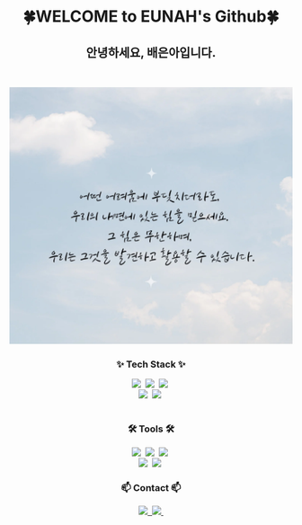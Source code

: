 

<h1 align="center">🍀WELCOME to EUNAH's Github🍀</h1>

<h2 align="center">안녕하세요, 배은아입니다. 
<!-- [Go to Portfolio](https://eunahpae.github.io/portfolio/) --></h2>
<br>

<p align="center"><img src="./img/믿음.png"></p>

<h3 align="center">✨ Tech Stack ✨</h3>
<div align="center">
  <img src="https://img.shields.io/badge/javascript-F7DF1E.svg?style=for-the-badge&logo=javascript&logoColor=20232a" />&nbsp
  <img src="https://img.shields.io/badge/html5-E34F26.svg?style=for-the-badge&logo=html5&logoColor=white" />&nbsp
  <img src="https://img.shields.io/badge/css3-1572B6.svg?style=for-the-badge&logo=css3&logoColor=white" />&nbsp
  
  <!-- <img src="https://img.shields.io/badge/react-20232a.svg?style=for-the-badge&logo=react&logoColor=61DAFB" />&nbsp -->
</div>

<div align="center">
  <img src="https://img.shields.io/badge/mysql-152.svg?style=for-the-badge&logo=mysql&logoColor=white" />&nbsp
  <img src="https://img.shields.io/badge/python-3670A0?style=for-the-badge&logo=python&logoColor=ffdd54" />&nbsp
  <!-- <img src="https://img.shields.io/badge/pandas-150458.svg?style=for-the-badge&logo=pandas&logoColor=white" />&nbsp
  <img src="https://img.shields.io/badge/numpy-4d77cf.svg?style=for-the-badge&logo=numpy&logoColor=white" />&nbsp
  <img src="https://img.shields.io/badge/Matplotlib-11557c.svg?style=for-the-badge&logo=Matplotlib&logoColor=white" />&nbsp -->
</div>

<br>
<h3 align="center">🛠 Tools 🛠</h3>
<div align="center">
  <img src="https://img.shields.io/badge/git-F05033.svg?style=for-the-badge&logo=git&logoColor=white" />&nbsp
  <img src="https://img.shields.io/badge/github-181717.svg?style=for-the-badge&logo=github&logoColor=white" />&nbsp
  <img src="https://img.shields.io/badge/Notion-F3F3F3.svg?style=for-the-badge&logo=notion&logoColor=black" />&nbsp
</div>

<div align="center">
  <img src="https://img.shields.io/badge/adobe%20photoshop-08253c.svg?style=for-the-badge&logo=adobe%20photoshop&logoColor=37abff" />&nbsp
  <img src="https://img.shields.io/badge/VSCode-2C2C32.svg?style=for-the-badge&logo=visual-studio-code&logoColor=22ABF3" />&nbsp
</div>


<h3 align="center">📫 Contact 📫</h3>
<div align="center">
  <a href="https://velog.io/@baenna">
    <img src="https://img.shields.io/badge/Velog-1EBC8F?style=for-the-badge&logo=velog&logoColor=white" />&nbsp
  </a>
  <a href="mailto:eunahp86@gmail.com">
    <img
      src="https://img.shields.io/badge/eunahp86@gmail.com-D14836?style=for-the-badge&logo=gmail&logoColor=white"/>&nbsp
  </a>
</div>

<!-- <img src="./img/Golde33443.jpg" width="" height=""></img> -->

